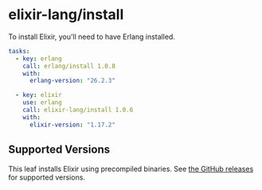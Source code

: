 # elixir-lang/install

To install Elixir, you'll need to have Erlang installed.

```yaml
tasks:
  - key: erlang
    call: erlang/install 1.0.8
    with:
      erlang-version: "26.2.3"

  - key: elixir
    use: erlang
    call: elixir-lang/install 1.0.6
    with:
      elixir-version: "1.17.2"
```

## Supported Versions

This leaf installs Elixir using precompiled binaries.
See [the GitHub releases](https://github.com/elixir-lang/elixir/releases) for supported versions.
